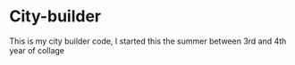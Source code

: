 # City-builder
This is my city builder code, I started this the summer between 3rd and 4th year of collage
